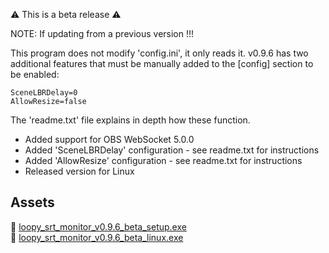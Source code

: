 ⚠️ This is a beta release ⚠️

NOTE: If updating from a previous version !!!

This program does not modify 'config.ini', it only reads it. v0.9.6 has two additional features that must be manually added to the [config] section to be enabled:

```
SceneLBRDelay=0
AllowResize=false
```

The 'readme.txt' file explains in depth how these function.

- Added support for OBS WebSocket 5.0.0
- Added 'SceneLBRDelay' configuration - see readme.txt for instructions
- Added 'AllowResize' configuration - see readme.txt for instructions
- Released version for Linux

Assets
---

📁 [loopy_srt_monitor_v0.9.6_beta_setup.exe](https://github.com/loopy750/SRT-Stats-Monitor/raw/beta/loopy_srt_monitor_v0.9.6_beta_setup.exe)   
🐧 [loopy_srt_monitor_v0.9.6_beta_linux.exe](https://github.com/loopy750/SRT-Stats-Monitor/raw/beta/loopy_srt_monitor_v0.9.6_beta_linux.tar.xz)
